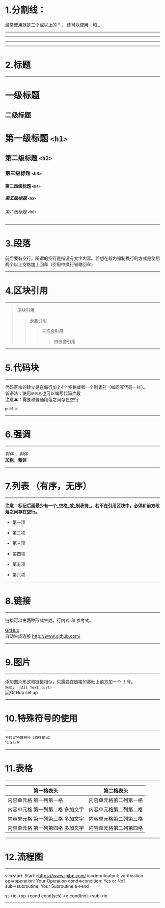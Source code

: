 # 1.分割线：  
  最常使用就是三个或以上的 * ， 还可以使用 - 和 _
***
---
_____ 

***
# 2.标题
***
一级标题
=
二级标题
-
# 第一级标题 `<h1>` 
## 第二级标题 `<h2>` 
### 第三级标题 `<h3>` 
#### 第二四级标题 `<h4>` 
##### 第五级标题 `<h5>` 
###### 第六级标题 `<h6>` 
***
# 3.段落
前后要有空行，所谓的空行是指没有文字内容。若想在段内强制换行的方式是使用两个以上空格加上回车（引用中换行省略回车）
***
# 4.区块引用
***
> 区块引用
> > 嵌套引用
> > >三嵌套引用
> > > > 四嵌套引用
***
# 5.代码块
***
代码区块的建立是在每行加上4个空格或者一个制表符（如同写代码一样）。  
新语法：使用```语言名```也可以编写代码片段  
注意⚠️：需要和普通段落之间存在空行

    public 

***
# 6.强调
***
*斜体* ，_斜体_   
**加粗**，__粗体__
***
# 7.列表 （有序，无序）
***
**注意：标记后面最少有一个_空格_或_制表符_。若不在引用区块中，必须和前方段落之间存在空行。**

-   第一项
+   第二项
-   第三项
+   第四项
-   第五项
+   第六项
***
# 8.链接
***
链接可以由两种形式生成，行内式 和 参考式。  

[GitHub](http://github.com)  
自动生成连接  <http://www.github.com/>
***
# 9.图片
*** 
添加图片形式和链接相似，只需要在链接的基础上前方加一个 ！号。  
`格式: ![Alt Text](url)`  
![GitHub set up](http://zh.mweb.im/asset/img/set-up-git.gif)
***
# 10.特殊符号的使用
***
`不转义特殊符号（原样输出）`    
'Ctrl+A'
***
# 11.表格
***
第一格表头 | 第二格表头
---------| -------------
内容单元格 第一列第一格 | 内容单元格第二列第一格
内容单元格 第一列第二格 多加文字 | 内容单元格第二列第二格
内容单元格 第一列第三格 多加文字 | 内容单元格第二列第三格
内容单元格 第一列第四格 多加文字 | 内容单元格第二列第四格
***
# 12.流程图
***
st=>start: Start:>https://www.jpjbp.com/
io=>inputoutput: verification
op=>operation: Your Operation
cond=>condition: Yes or No?
sub=>subroutine: Your Subroutine
e=>end

st->io->op->cond
cond(yes)->e
cond(no)->sub->io
***





